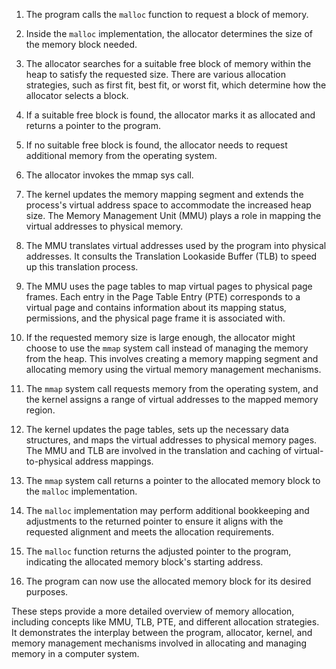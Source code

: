 

1. The program calls the `malloc` function to request a block of memory.

2. Inside the `malloc` implementation, the allocator determines the size of the memory block needed.

3. The allocator searches for a suitable free block of memory within the heap to satisfy the requested size. There are various allocation strategies, such as first fit, best fit, or worst fit, which determine how the allocator selects a block.

4. If a suitable free block is found, the allocator marks it as allocated and returns a pointer to the program.

5. If no suitable free block is found, the allocator needs to request additional memory from the operating system.

6. The allocator invokes the mmap sys call.

7. The kernel updates the memory mapping segment and extends the process's virtual address space to accommodate the increased heap size. The Memory Management Unit (MMU) plays a role in mapping the virtual addresses to physical memory.

8. The MMU translates virtual addresses used by the program into physical addresses. It consults the Translation Lookaside Buffer (TLB) to speed up this translation process.

9. The MMU uses the page tables to map virtual pages to physical page frames. Each entry in the Page Table Entry (PTE) corresponds to a virtual page and contains information about its mapping status, permissions, and the physical page frame it is associated with.

10. If the requested memory size is large enough, the allocator might choose to use the `mmap` system call instead of managing the memory from the heap. This involves creating a memory mapping segment and allocating memory using the virtual memory management mechanisms.

11. The `mmap` system call requests memory from the operating system, and the kernel assigns a range of virtual addresses to the mapped memory region.

12. The kernel updates the page tables, sets up the necessary data structures, and maps the virtual addresses to physical memory pages. The MMU and TLB are involved in the translation and caching of virtual-to-physical address mappings.

13. The `mmap` system call returns a pointer to the allocated memory block to the `malloc` implementation.

14. The `malloc` implementation may perform additional bookkeeping and adjustments to the returned pointer to ensure it aligns with the requested alignment and meets the allocation requirements.

15. The `malloc` function returns the adjusted pointer to the program, indicating the allocated memory block's starting address.

16. The program can now use the allocated memory block for its desired purposes.

These steps provide a more detailed overview of memory allocation, including concepts like MMU, TLB, PTE, and different allocation strategies. It demonstrates the interplay between the program, allocator, kernel, and memory management mechanisms involved in allocating and managing memory in a computer system.
